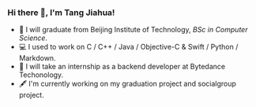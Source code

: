 ### Hi there 👋, I'm Tang Jiahua!

- 🏫  I will graduate from Beijing Institute of Technology, _BSc in Computer Science_.
- 💻  I used to work on C / C++ / Java / Objective-C & Swift / Python / Markdown.
- 🧠  I will take an internship as a backend developer at Bytedance Techonology.
- 🖋  I'm currently working on my graduation project and socialgroup project.
